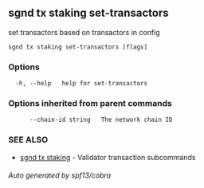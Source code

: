 ## sgnd tx staking set-transactors

set transactors based on transactors in config

```
sgnd tx staking set-transactors [flags]
```

### Options

```
  -h, --help   help for set-transactors
```

### Options inherited from parent commands

```
      --chain-id string   The network chain ID
```

### SEE ALSO

* [sgnd tx staking](sgnd_tx_staking.md)	 - Validator transaction subcommands

###### Auto generated by spf13/cobra
